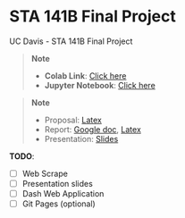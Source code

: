# STA 141B Final Project
UC Davis - STA 141B Final Project

> **Note**
> 
> * **Colab Link**: [Click here](https://colab.research.google.com/drive/1pczXxVM3WFalNuPXkE6oGTdR7Qq_WX14?usp=sharing)
> * **Jupyter Notebook**: [Click here](https://github.com/sli-23/141project/blob/main/STA141BFinalProject.ipynb)

> **Note**
> 
> * Proposal: [Latex](https://www.overleaf.com/9823217632srwkshctbrmd)
> * Report: [Google doc](), [Latex](https://www.overleaf.com/4224522178csppcpwgcqst)
> * Presentation: [Slides](https://docs.google.com/presentation/d/1VW1I-qKfIku8DwwTyGibQOvgtBOpEakpLM2pziOAptI/edit?usp=sharing)

**TODO**:
- [ ] Web Scrape
- [ ] Presentation slides
- [ ] Dash Web Application
- [ ] Git Pages (optional)
